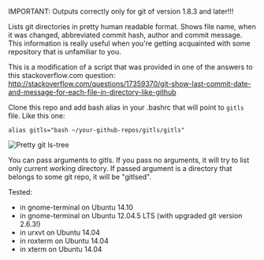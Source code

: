 IMPORTANT: Outputs correctly only for git of version 1.8.3 and later!!!

Lists git directories in pretty human readable format.
Shows file name, when it was changed, abbreviated commit hash, author and commit message.
This information is really useful when you're getting acquainted with some repository that is unfamiliar to you. 

This is a modification of a script that was provided in one of the answers to this stackoverflow.com question:
http://stackoverflow.com/questions/17359370/git-show-last-commit-date-and-message-for-each-file-in-directory-like-github

Clone this repo and add bash alias in your .bashrc that will point to `gitls` file. Like this one:
```shell
alias gitls="bash ~/your-github-repos/gitls/gitls"
```

![Pretty git ls-tree](/gitls.png?raw=true "Example output")

You can pass arguments to gitls. If you pass no arguments, it will try to list only current working directory. If passed argument is a directory that belongs to some git repo, it will be "gitlsed".

Tested:
- in gnome-terminal on Ubuntu 14.10
- in gnome-terminal on Ubuntu 12.04.5 LTS (with upgraded git version 2.6.3!)
- in urxvt on Ubuntu 14.04
- in roxterm on Ubuntu 14.04
- in xterm on Ubuntu 14.04
